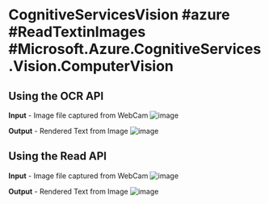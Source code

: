 # CognitiveServicesVision #azure #ReadTextinImages #Microsoft.Azure.CognitiveServices.Vision.ComputerVision

## Using the OCR API

**Input** - Image file captured from WebCam
![image](https://user-images.githubusercontent.com/7878694/143863886-82b01c60-cfec-4310-b787-2d07eeaac387.png)

**Output** - Rendered Text from Image
![image](https://user-images.githubusercontent.com/7878694/143863080-148b6f8e-4c4d-475c-be7a-c201cbae4ff5.png)

## Using the Read API

**Input** - Image file captured from WebCam
![image](https://user-images.githubusercontent.com/7878694/143863934-afdcc822-1faf-4e3e-b84b-af1565bb4d4f.png)

**Output** - Rendered Text from Image
![image](https://user-images.githubusercontent.com/7878694/143863252-a6064014-514b-4e48-b74f-ee79834b8122.png)
